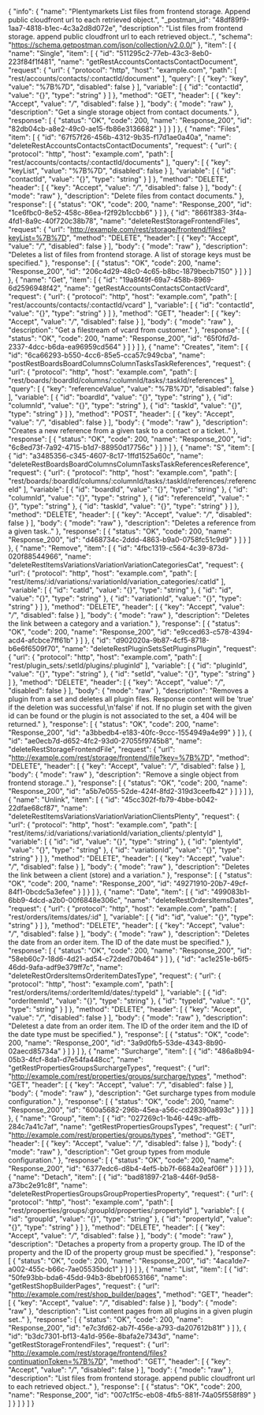{
  "info": {
    "name": "Plentymarkets List files from frontend storage. Append public cloudfront url to each retrieved object.",
    "_postman_id": "48df89f9-1aa7-4818-b1ec-4c3a2d8d072e",
    "description": "List files from frontend storage. append public cloudfront url to each retrieved object..",
    "schema": "https://schema.getpostman.com/json/collection/v2.0.0/"
  },
  "item": [
    {
      "name": "Single",
      "item": [
        {
          "id": "511295c2-77eb-43c3-8eb0-223f84f1f481",
          "name": "getRestAccountsContactsContactDocument",
          "request": {
            "url": {
              "protocol": "http",
              "host": "example.com",
              "path": [
                "rest/accounts/contacts/:contactId/document"
              ],
              "query": [
                {
                  "key": "key",
                  "value": "%7B%7D",
                  "disabled": false
                }
              ],
              "variable": [
                {
                  "id": "contactId",
                  "value": "{}",
                  "type": "string"
                }
              ]
            },
            "method": "GET",
            "header": [
              {
                "key": "Accept",
                "value": "*/*",
                "disabled": false
              }
            ],
            "body": {
              "mode": "raw"
            },
            "description": "Get a single storage object from contact documents."
          },
          "response": [
            {
              "status": "OK",
              "code": 200,
              "name": "Response_200",
              "id": "82db04cb-a8e2-49c0-ae15-fb86e3136682"
            }
          ]
        }
      ]
    },
    {
      "name": "Files",
      "item": [
        {
          "id": "67f57f26-456b-4312-9b35-f17d1ae0a40a",
          "name": "deleteRestAccountsContactsContactDocuments",
          "request": {
            "url": {
              "protocol": "http",
              "host": "example.com",
              "path": [
                "rest/accounts/contacts/:contactId/documents"
              ],
              "query": [
                {
                  "key": "keyList",
                  "value": "%7B%7D",
                  "disabled": false
                }
              ],
              "variable": [
                {
                  "id": "contactId",
                  "value": "{}",
                  "type": "string"
                }
              ]
            },
            "method": "DELETE",
            "header": [
              {
                "key": "Accept",
                "value": "*/*",
                "disabled": false
              }
            ],
            "body": {
              "mode": "raw"
            },
            "description": "Delete files from contact documents."
          },
          "response": [
            {
              "status": "OK",
              "code": 200,
              "name": "Response_200",
              "id": "1ce6fbc0-8e52-458c-86ea-f2f92b1ccbb6"
            }
          ]
        },
        {
          "id": "8661f383-3f4a-4fd1-8a9c-40f720c38b78",
          "name": "deleteRestStorageFrontendFiles",
          "request": {
            "url": "http://example.com/rest/storage/frontend/files?keyList=%7B%7D",
            "method": "DELETE",
            "header": [
              {
                "key": "Accept",
                "value": "*/*",
                "disabled": false
              }
            ],
            "body": {
              "mode": "raw"
            },
            "description": "Deletes a list of files from frontend storage. A list of storage keys must be specified."
          },
          "response": [
            {
              "status": "OK",
              "code": 200,
              "name": "Response_200",
              "id": "206c4d29-48c0-4c65-b8bc-1879becb7150"
            }
          ]
        }
      ]
    },
    {
      "name": "Get",
      "item": [
        {
          "id": "19a8f49f-69a7-458b-8969-6d2596948f42",
          "name": "getRestAccountsContactsContactVcard",
          "request": {
            "url": {
              "protocol": "http",
              "host": "example.com",
              "path": [
                "rest/accounts/contacts/:contactId/vcard"
              ],
              "variable": [
                {
                  "id": "contactId",
                  "value": "{}",
                  "type": "string"
                }
              ]
            },
            "method": "GET",
            "header": [
              {
                "key": "Accept",
                "value": "*/*",
                "disabled": false
              }
            ],
            "body": {
              "mode": "raw"
            },
            "description": "Get a filestream of vcard from customer."
          },
          "response": [
            {
              "status": "OK",
              "code": 200,
              "name": "Response_200",
              "id": "65f0fd7d-2337-4dcc-b6da-ea96959cd564"
            }
          ]
        }
      ]
    },
    {
      "name": "Creates",
      "item": [
        {
          "id": "6ca66293-b550-4cc6-85e5-cca57c949cba",
          "name": "postRestBoardsBoardColumnsColumnTasksTaskReferences",
          "request": {
            "url": {
              "protocol": "http",
              "host": "example.com",
              "path": [
                "rest/boards/:boardId/columns/:columnId/tasks/:taskId/references"
              ],
              "query": [
                {
                  "key": "referenceValue",
                  "value": "%7B%7D",
                  "disabled": false
                }
              ],
              "variable": [
                {
                  "id": "boardId",
                  "value": "{}",
                  "type": "string"
                },
                {
                  "id": "columnId",
                  "value": "{}",
                  "type": "string"
                },
                {
                  "id": "taskId",
                  "value": "{}",
                  "type": "string"
                }
              ]
            },
            "method": "POST",
            "header": [
              {
                "key": "Accept",
                "value": "*/*",
                "disabled": false
              }
            ],
            "body": {
              "mode": "raw"
            },
            "description": "Creates a new reference from a given task to a contact or a ticket.."
          },
          "response": [
            {
              "status": "OK",
              "code": 200,
              "name": "Response_200",
              "id": "6c8ed73f-7a92-4715-b1d7-88950d17756c"
            }
          ]
        }
      ]
    },
    {
      "name": "S",
      "item": [
        {
          "id": "a3485356-c345-4607-8c17-1ffd1525a60c",
          "name": "deleteRestBoardsBoardColumnsColumnTasksTaskReferencesReference",
          "request": {
            "url": {
              "protocol": "http",
              "host": "example.com",
              "path": [
                "rest/boards/:boardId/columns/:columnId/tasks/:taskId/references/:referenceId"
              ],
              "variable": [
                {
                  "id": "boardId",
                  "value": "{}",
                  "type": "string"
                },
                {
                  "id": "columnId",
                  "value": "{}",
                  "type": "string"
                },
                {
                  "id": "referenceId",
                  "value": "{}",
                  "type": "string"
                },
                {
                  "id": "taskId",
                  "value": "{}",
                  "type": "string"
                }
              ]
            },
            "method": "DELETE",
            "header": [
              {
                "key": "Accept",
                "value": "*/*",
                "disabled": false
              }
            ],
            "body": {
              "mode": "raw"
            },
            "description": "Deletes a reference from a given task.."
          },
          "response": [
            {
              "status": "OK",
              "code": 200,
              "name": "Response_200",
              "id": "d468734c-2ddd-4863-b9a0-0758fc51c9d9"
            }
          ]
        }
      ]
    },
    {
      "name": "Remove",
      "item": [
        {
          "id": "4fbc1319-c564-4c39-873d-020f88544966",
          "name": "deleteRestItemsVariationsVariationVariationCategoriesCat",
          "request": {
            "url": {
              "protocol": "http",
              "host": "example.com",
              "path": [
                "rest/items/:id/variations/:variationId/variation_categories/:catId"
              ],
              "variable": [
                {
                  "id": "catId",
                  "value": "{}",
                  "type": "string"
                },
                {
                  "id": "id",
                  "value": "{}",
                  "type": "string"
                },
                {
                  "id": "variationId",
                  "value": "{}",
                  "type": "string"
                }
              ]
            },
            "method": "DELETE",
            "header": [
              {
                "key": "Accept",
                "value": "*/*",
                "disabled": false
              }
            ],
            "body": {
              "mode": "raw"
            },
            "description": "Deletes the link between a category and a variation."
          },
          "response": [
            {
              "status": "OK",
              "code": 200,
              "name": "Response_200",
              "id": "e9cced63-c578-4394-acd4-afcbce7ff61b"
            }
          ]
        },
        {
          "id": "d902020a-9b87-4cf5-8718-b6e6f6509f70",
          "name": "deleteRestPluginSetsSetPluginsPlugin",
          "request": {
            "url": {
              "protocol": "http",
              "host": "example.com",
              "path": [
                "rest/plugin_sets/:setId/plugins/:pluginId"
              ],
              "variable": [
                {
                  "id": "pluginId",
                  "value": "{}",
                  "type": "string"
                },
                {
                  "id": "setId",
                  "value": "{}",
                  "type": "string"
                }
              ]
            },
            "method": "DELETE",
            "header": [
              {
                "key": "Accept",
                "value": "*/*",
                "disabled": false
              }
            ],
            "body": {
              "mode": "raw"
            },
            "description": "Removes a plugin from a set and deletes all plugin files. Response content will be 'true' if the deletion was successful,\n'false' if not. If no plugin set with the given id can be found or the plugin is not associated to the set, a 404 will be returned."
          },
          "response": [
            {
              "status": "OK",
              "code": 200,
              "name": "Response_200",
              "id": "a3bbedb4-e183-40fc-9ccc-1554949a4e99"
            }
          ]
        },
        {
          "id": "ae0ecb7d-d652-4fc2-93d0-27055f9745b8",
          "name": "deleteRestStorageFrontendFile",
          "request": {
            "url": "http://example.com/rest/storage/frontend/file?key=%7B%7D",
            "method": "DELETE",
            "header": [
              {
                "key": "Accept",
                "value": "*/*",
                "disabled": false
              }
            ],
            "body": {
              "mode": "raw"
            },
            "description": "Remove a single object from frontend storage.."
          },
          "response": [
            {
              "status": "OK",
              "code": 200,
              "name": "Response_200",
              "id": "a5b7e055-52de-424f-8fd2-319d3ceefb42"
            }
          ]
        }
      ]
    },
    {
      "name": "Unlink",
      "item": [
        {
          "id": "45cc302f-fb79-4bbe-b042-22dfae68cf87",
          "name": "deleteRestItemsVariationsVariationVariationClientsPlenty",
          "request": {
            "url": {
              "protocol": "http",
              "host": "example.com",
              "path": [
                "rest/items/:id/variations/:variationId/variation_clients/:plentyId"
              ],
              "variable": [
                {
                  "id": "id",
                  "value": "{}",
                  "type": "string"
                },
                {
                  "id": "plentyId",
                  "value": "{}",
                  "type": "string"
                },
                {
                  "id": "variationId",
                  "value": "{}",
                  "type": "string"
                }
              ]
            },
            "method": "DELETE",
            "header": [
              {
                "key": "Accept",
                "value": "*/*",
                "disabled": false
              }
            ],
            "body": {
              "mode": "raw"
            },
            "description": "Deletes the link between a client (store) and a variation."
          },
          "response": [
            {
              "status": "OK",
              "code": 200,
              "name": "Response_200",
              "id": "49271910-20b7-49cf-84f1-0bcdc5a3efee"
            }
          ]
        }
      ]
    },
    {
      "name": "Date",
      "item": [
        {
          "id": "499083b1-6bb9-4dcd-a2b0-00f6848e306c",
          "name": "deleteRestOrdersItemsDates",
          "request": {
            "url": {
              "protocol": "http",
              "host": "example.com",
              "path": [
                "rest/orders/items/dates/:id"
              ],
              "variable": [
                {
                  "id": "id",
                  "value": "{}",
                  "type": "string"
                }
              ]
            },
            "method": "DELETE",
            "header": [
              {
                "key": "Accept",
                "value": "*/*",
                "disabled": false
              }
            ],
            "body": {
              "mode": "raw"
            },
            "description": "Deletes the date from an order item. The ID of the date must be specified."
          },
          "response": [
            {
              "status": "OK",
              "code": 200,
              "name": "Response_200",
              "id": "58eb60c7-18d6-4d21-ad54-c72ded70b464"
            }
          ]
        },
        {
          "id": "ac1e251e-b6f5-46dd-9afa-adf9e379ff7c",
          "name": "deleteRestOrdersItemsOrderitemDatesType",
          "request": {
            "url": {
              "protocol": "http",
              "host": "example.com",
              "path": [
                "rest/orders/items/:orderItemId/dates/:typeId"
              ],
              "variable": [
                {
                  "id": "orderItemId",
                  "value": "{}",
                  "type": "string"
                },
                {
                  "id": "typeId",
                  "value": "{}",
                  "type": "string"
                }
              ]
            },
            "method": "DELETE",
            "header": [
              {
                "key": "Accept",
                "value": "*/*",
                "disabled": false
              }
            ],
            "body": {
              "mode": "raw"
            },
            "description": "Deletest a date from an order item. The ID of the order item and the ID of the date type must be specified."
          },
          "response": [
            {
              "status": "OK",
              "code": 200,
              "name": "Response_200",
              "id": "3a9d0fb5-53de-4343-8b90-02aecd85734a"
            }
          ]
        }
      ]
    },
    {
      "name": "Surcharge",
      "item": [
        {
          "id": "486a8b94-05b3-4fcf-8da1-d7e54fa448cc",
          "name": "getRestPropertiesGroupsSurchargeTypes",
          "request": {
            "url": "http://example.com/rest/properties/groups/surcharge/types",
            "method": "GET",
            "header": [
              {
                "key": "Accept",
                "value": "*/*",
                "disabled": false
              }
            ],
            "body": {
              "mode": "raw"
            },
            "description": "Get surcharge types from module configuration."
          },
          "response": [
            {
              "status": "OK",
              "code": 200,
              "name": "Response_200",
              "id": "600a5682-296b-45ea-a56c-cd28390a893c"
            }
          ]
        }
      ]
    },
    {
      "name": "Group",
      "item": [
        {
          "id": "027269c1-1b46-449c-affb-284c7a41c7af",
          "name": "getRestPropertiesGroupsTypes",
          "request": {
            "url": "http://example.com/rest/properties/groups/types",
            "method": "GET",
            "header": [
              {
                "key": "Accept",
                "value": "*/*",
                "disabled": false
              }
            ],
            "body": {
              "mode": "raw"
            },
            "description": "Get group types from module configuration."
          },
          "response": [
            {
              "status": "OK",
              "code": 200,
              "name": "Response_200",
              "id": "6377edc6-d8b4-4ef5-bb7f-6684a2eaf06f"
            }
          ]
        }
      ]
    },
    {
      "name": "Detach",
      "item": [
        {
          "id": "bad81897-21a8-446f-9d58-a73bc2e91c8f",
          "name": "deleteRestPropertiesGroupsGroupPropertiesProperty",
          "request": {
            "url": {
              "protocol": "http",
              "host": "example.com",
              "path": [
                "rest/properties/groups/:groupId/properties/:propertyId"
              ],
              "variable": [
                {
                  "id": "groupId",
                  "value": "{}",
                  "type": "string"
                },
                {
                  "id": "propertyId",
                  "value": "{}",
                  "type": "string"
                }
              ]
            },
            "method": "DELETE",
            "header": [
              {
                "key": "Accept",
                "value": "*/*",
                "disabled": false
              }
            ],
            "body": {
              "mode": "raw"
            },
            "description": "Detaches a property from a property group. The ID of the property and the ID of the property group must be specified."
          },
          "response": [
            {
              "status": "OK",
              "code": 200,
              "name": "Response_200",
              "id": "4aca1de7-a002-455c-b66c-7ae05535bdc1"
            }
          ]
        }
      ]
    },
    {
      "name": "List",
      "item": [
        {
          "id": "50fe93bb-bda6-45dd-94b3-8bebf0653166",
          "name": "getRestShopBuilderPages",
          "request": {
            "url": "http://example.com/rest/shop_builder/pages",
            "method": "GET",
            "header": [
              {
                "key": "Accept",
                "value": "*/*",
                "disabled": false
              }
            ],
            "body": {
              "mode": "raw"
            },
            "description": "List content pages from all plugins in a given plugin set.."
          },
          "response": [
            {
              "status": "OK",
              "code": 200,
              "name": "Response_200",
              "id": "e7c3fd62-ab7f-456e-a793-da207612b81f"
            }
          ]
        },
        {
          "id": "b3dc7301-bf13-4a1d-956e-8bafa2e7343d",
          "name": "getRestStorageFrontendFiles",
          "request": {
            "url": "http://example.com/rest/storage/frontend/files?continuationToken=%7B%7D",
            "method": "GET",
            "header": [
              {
                "key": "Accept",
                "value": "*/*",
                "disabled": false
              }
            ],
            "body": {
              "mode": "raw"
            },
            "description": "List files from frontend storage. append public cloudfront url to each retrieved object.."
          },
          "response": [
            {
              "status": "OK",
              "code": 200,
              "name": "Response_200",
              "id": "007c1f5c-eb08-4fb5-881f-74a05f558f89"
            }
          ]
        }
      ]
    }
  ]
}